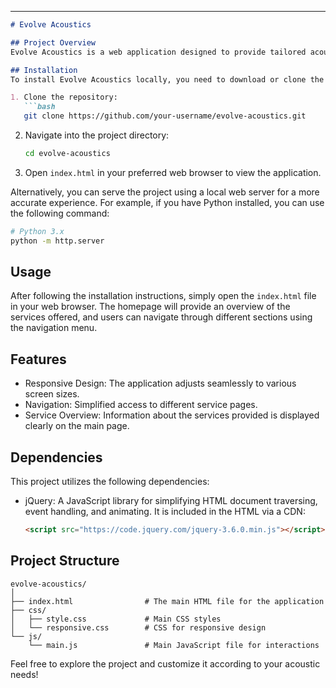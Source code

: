 
---

```markdown
# Evolve Acoustics

## Project Overview
Evolve Acoustics is a web application designed to provide tailored acoustic solutions for various spaces. This project offers services such as Acoustic Consulting, Room EQ Sound Test, Acoustic Design, and Acoustic Installation. The main goal of the site is to guide users in achieving perfect sound environments with minimal disruption.

## Installation
To install Evolve Acoustics locally, you need to download or clone the repository. Follow these steps:

1. Clone the repository:
   ```bash
   git clone https://github.com/your-username/evolve-acoustics.git
   ```
2. Navigate into the project directory:
   ```bash
   cd evolve-acoustics
   ```
3. Open `index.html` in your preferred web browser to view the application.

Alternatively, you can serve the project using a local web server for a more accurate experience. For example, if you have Python installed, you can use the following command:
```bash
# Python 3.x
python -m http.server
```

## Usage
After following the installation instructions, simply open the `index.html` file in your web browser. The homepage will provide an overview of the services offered, and users can navigate through different sections using the navigation menu.

## Features
- Responsive Design: The application adjusts seamlessly to various screen sizes.
- Navigation: Simplified access to different service pages.
- Service Overview: Information about the services provided is displayed clearly on the main page.

## Dependencies
This project utilizes the following dependencies:
- jQuery: A JavaScript library for simplifying HTML document traversing, event handling, and animating. It is included in the HTML via a CDN:
  ```html
  <script src="https://code.jquery.com/jquery-3.6.0.min.js"></script>
  ```

## Project Structure
```
evolve-acoustics/
│
├── index.html                # The main HTML file for the application
├── css/
│   ├── style.css             # Main CSS styles
│   └── responsive.css        # CSS for responsive design
└── js/
    └── main.js               # Main JavaScript file for interactions
```

Feel free to explore the project and customize it according to your acoustic needs!
```
